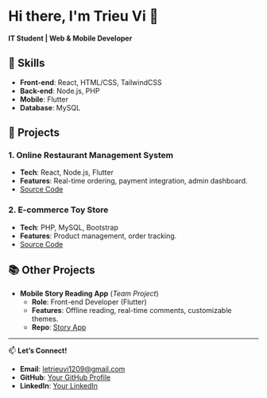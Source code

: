 # Hi there, I'm Trieu Vi 👋  
**IT Student | Web & Mobile Developer**  

## 🔨 Skills  
- **Front-end**: React, HTML/CSS, TailwindCSS  
- **Back-end**: Node.js, PHP  
- **Mobile**: Flutter  
- **Database**: MySQL  

## 🚀 Projects  
### 1. Online Restaurant Management System  
- **Tech**: React, Node.js, Flutter  
- **Features**: Real-time ordering, payment integration, admin dashboard.  
- [Source Code](https://github.com/Le-Trieu-Vi/NLCN)  

### 2. E-commerce Toy Store  
- **Tech**: PHP, MySQL, Bootstrap  
- **Features**: Product management, order tracking.  
- [Source Code](https://github.com/23-24Sem2-Courses/ct27501-project-Le-Trieu-Vi)

## 📚 Other Projects  
- **Mobile Story Reading App** (*Team Project*)  
  - **Role**: Front-end Developer (Flutter)  
  - **Features**: Offline reading, real-time comments, customizable themes.  
  - **Repo**: [Story App]([https://github.com/yourusername/story-app](https://github.com/24-25Sem1-Courses/ct48402-project-chicuongb2107180))  

---

📫 **Let’s Connect!**  
- **Email**: letrieuvi1209@gmail.com  
- **GitHub**: [Your GitHub Profile](https://github.com/yourusername)  
- **LinkedIn**: [Your LinkedIn](https://www.linkedin.com/in/yourprofile)  
